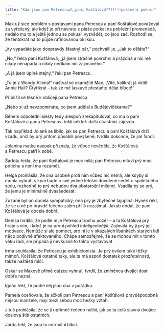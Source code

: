```yaml
---
title: "Kdo jsou pan Petrescua\_paní Košťálová???!!!(poslední pokus)"
---
```


Max už sice problém s postavami pana Petresca a paní Košťálové považoval za vyřešený, ale když je při návratu z pláže potkal na pobřežní promenádě, nedalo mu to a ještě jednou se pokusil vyzvědět, co jsou zač. Rozhodl se, že tentokrát na to půjde rafinovanou oklikou.

  

„Vy vypadáte jako doopravdy šťastný pár,“ pochválil je. „Jak to děláte?“

„No,“ řekla paní Košťálová, „já jsem strašně povrchní a prázdná a nic mě nikdy nenapadá a nikdy neříkám nic zajímavého.“

„A já jsem úplně stejný,“ řekl pan Petrescu.

„To je z Woody Allena!“ naštval se okamžitě Max. „Víte, kolikrát já viděl Annie Hall? Čtyřikrát – tak ze mě laskavě přestaňte dělat blbce!“

Přiblížil se těsně k obličeji pana Petresca.

„Nebo si už nevzpomínáte, co jsem udělal s Budějovičákama?“

Během odpolední siesty tedy alespoň zrekapituloval, co mu o paní Košťálové a panu Petrescovi řekli někteří další účastníci zájezdu:

Tak například Jolaně se líbilo, jak se pan Petrescu a paní Košťálová drží vzadu, aniž by prý přitom působili povýšeně; tvrdila dokonce, že jim fandí.

Jolanina matka naopak přiznala, že vůbec nevěděla, že Košťálová a Petrescu patří k sobě.

Šarlota řekla, že paní Koštálová je moc milá; pan Petrescu mluví prý moc potichu a není mu rozumět.

Helga prohlásila, že ona osobně proti nim vůbec nic nemá, ale kdyby si mohla vybrat, s kým bude o své jediné letošní dovolené sedět u společného stolu, rozhodně to prý nebudou dva obstarožní milenci. Vsadila by se prý, že jemu je minimálně dvaašedesát.

Zuzaně byl on docela sympatický; ona prý je zbytečně tajuplná. Hynek řekl, že se o ně po pravdě řečeno zatím příliš nezajímal. Jakub dodal, že paní Košťálová je docela dobrá.

Denisa tvrdila, že podle ní je Petrescu trochu pozér – a ta Košťálová prý hraje s ním, i když je na první pohled inteligentnější. Zajímala by ji prý její motivace. Nemůže si ale pomoct, pro ni je v okázalých líbánkách starých lidí něco podivně afektovaného. Chápe samozřejmě, že se mohou mít v tomto věku rádi, ale připadá jí nevkusné to takto vystavovat.

Irma souhlasila, že Petrescu je exhibicionista. Je prý ovšem také těžký mimoň. Košťálová ostatně taky, ale ta má aspoň dostatek prozřetelnosti, takže naštěstí mlčí.

Oskar se Maxově přímé otázce vyhnul; tvrdil, že zmíněnou dvojici dost dobře nezná.

Ignác řekl, že podle něj jsou oba v pořádku.

Pamela oceňovala, že ačkoli pan Petrescu a paní Košťálová pravděpodobně nejsou manželé, mají mezi sebou moc hezký vztah.

Jituš prohlásila, že se jí upřímně řečeno nelíbí, jak se ta celá slavná dvojice doslova štítí ostatních.

Jarda řekl, že jsou to normální blbci.
